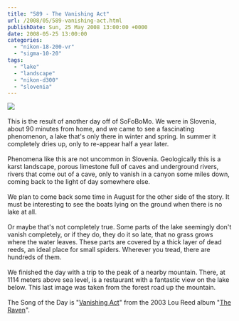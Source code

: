 ```yaml
---
title: "589 - The Vanishing Act"
url: /2008/05/589-vanishing-act.html
publishDate: Sun, 25 May 2008 13:00:00 +0000
date: 2008-05-25 13:00:00
categories: 
  - "nikon-18-200-vr"
  - "sigma-10-20"
tags: 
  - "lake"
  - "landscape"
  - "nikon-d300"
  - "slovenia"
---
```

<a href="https://d25zfm9zpd7gm5.cloudfront.net/1200x1200/2008/20080524_155010_ps.jpg" target="_blank"><img src="https://d25zfm9zpd7gm5.cloudfront.net/0600x0600/2008/20080524_155010_ps.jpg"/></a><br/><br/><a href="https://d25zfm9zpd7gm5.cloudfront.net/1200x1200/2008/20080524_160532_ps.jpg" target="_blank"><img alt="" border="0" src="https://d25zfm9zpd7gm5.cloudfront.net/0150x0150/2008/20080524_160532_ps.jpg" style="margin: 0pt 0px 0pt 10px; float: right;"/></a> This is the result of another day off of SoFoBoMo. We were in Slovenia, about 90 minutes from home, and we came to see a fascinating phenomenon, a lake that's only there in winter and spring. In summer it completely dries up, only to re-appear half a year later.<br/><br/><a href="https://d25zfm9zpd7gm5.cloudfront.net/1200x1200/2008/20080524_160459_ps.jpg" target="_blank"><img alt="" border="0" src="https://d25zfm9zpd7gm5.cloudfront.net/0150x0150/2008/20080524_160459_ps.jpg" style="margin: 0pt 10px 0pt 0px; float: left;"/></a> Phenomena like this are not uncommon in Slovenia. Geologically this is a karst landscape, porous limestone full of caves and underground rivers, rivers that come out of a cave, only to vanish in a canyon some miles down, coming back to the light of day somewhere else.<br/><br/><a href="https://d25zfm9zpd7gm5.cloudfront.net/1200x1200/2008/20080524_160253_ps.jpg" target="_blank"><img alt="" border="0" src="https://d25zfm9zpd7gm5.cloudfront.net/0150x0150/2008/20080524_160253_ps.jpg" style="margin: 0pt 0px 0pt 10px; float: right;"/></a> We plan to come back some time in August for the other side of the story. It must be interesting to see the boats lying on the ground when there is no lake at all.<br/><br/><a href="https://d25zfm9zpd7gm5.cloudfront.net/1200x1200/2008/20080524_161910_ps.jpg" target="_blank"><img alt="" border="0" src="https://d25zfm9zpd7gm5.cloudfront.net/0150x0150/2008/20080524_161910_ps.jpg" style="margin: 0pt 10px 0pt 0px; float: left;"/></a> Or maybe that's not completely true. Some parts of the lake seemingly don't vanish completely, or if they do, they do it so late, that no grass grows where the water leaves. These parts are covered by a thick layer of dead reeds,  an ideal place for small spiders. Wherever you tread, there are hundreds of them.<br/><br/><a href="https://d25zfm9zpd7gm5.cloudfront.net/1200x1200/2008/20080524_174347.jpg" target="_blank"><img alt="" border="0" src="https://d25zfm9zpd7gm5.cloudfront.net/0150x0150/2008/20080524_174347.jpg" style="margin: 0pt 0px 0pt 10px; float: right;"/></a> We finished the day with a trip to the peak of a nearby mountain. There, at 1114 meters above sea level, is a restaurant with a fantastic view on the lake below. This last image was taken from the forest road up the mountain.<br/><br/>The Song of the Day is "<a href="http://www.lyricstime.com/lou-reed-vanishing-act-lyrics.html" target="_blank">Vanishing Act</a>" from the 2003 Lou Reed album "<a href="http://www.amazon.com/Raven-Lou-Reed/dp/B00007BKGL" target="_blank">The Raven</a>".
